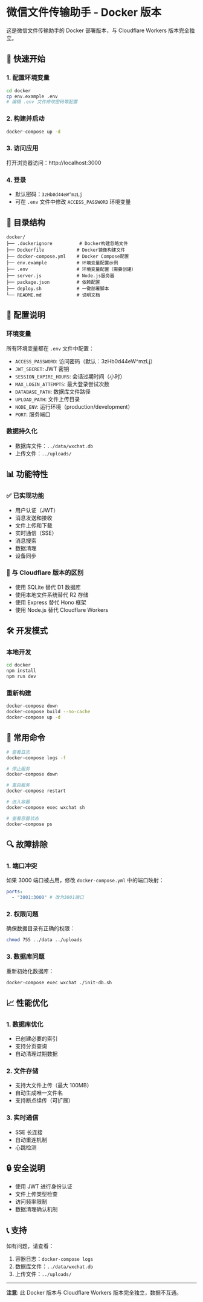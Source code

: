# 微信文件传输助手 - Docker 版本

这是微信文件传输助手的 Docker 部署版本，与 Cloudflare Workers 版本完全独立。

## 🚀 快速开始

### 1. 配置环境变量

```bash
cd docker
cp env.example .env
# 编辑 .env 文件修改密码等配置
```

### 2. 构建并启动

```bash
docker-compose up -d
```

### 3. 访问应用

打开浏览器访问：http://localhost:3000

### 4. 登录

- 默认密码：`3zHb0d44eW^mzLj`
- 可在 `.env` 文件中修改 `ACCESS_PASSWORD` 环境变量

## 📁 目录结构

```
docker/
├── .dockerignore          # Docker构建忽略文件
├── Dockerfile            # Docker镜像构建文件
├── docker-compose.yml    # Docker Compose配置
├── env.example           # 环境变量配置示例
├── .env                  # 环境变量配置（需要创建）
├── server.js             # Node.js服务器
├── package.json          # 依赖配置
├── deploy.sh             # 一键部署脚本
└── README.md             # 说明文档
```

## 🔧 配置说明

### 环境变量

所有环境变量都在 `.env` 文件中配置：

- `ACCESS_PASSWORD`: 访问密码（默认：3zHb0d44eW^mzLj）
- `JWT_SECRET`: JWT 密钥
- `SESSION_EXPIRE_HOURS`: 会话过期时间（小时）
- `MAX_LOGIN_ATTEMPTS`: 最大登录尝试次数
- `DATABASE_PATH`: 数据库文件路径
- `UPLOAD_PATH`: 文件上传目录
- `NODE_ENV`: 运行环境（production/development）
- `PORT`: 服务端口

### 数据持久化

- 数据库文件：`../data/wxchat.db`
- 上传文件：`../uploads/`

## 📊 功能特性

### ✅ 已实现功能

- 用户认证（JWT）
- 消息发送和接收
- 文件上传和下载
- 实时通信（SSE）
- 消息搜索
- 数据清理
- 设备同步

### 🔄 与 Cloudflare 版本的区别

- 使用 SQLite 替代 D1 数据库
- 使用本地文件系统替代 R2 存储
- 使用 Express 替代 Hono 框架
- 使用 Node.js 替代 Cloudflare Workers

## 🛠️ 开发模式

### 本地开发

```bash
cd docker
npm install
npm run dev
```

### 重新构建

```bash
docker-compose down
docker-compose build --no-cache
docker-compose up -d
```

## 📝 常用命令

```bash
# 查看日志
docker-compose logs -f

# 停止服务
docker-compose down

# 重启服务
docker-compose restart

# 进入容器
docker-compose exec wxchat sh

# 查看容器状态
docker-compose ps
```

## 🔍 故障排除

### 1. 端口冲突

如果 3000 端口被占用，修改 `docker-compose.yml` 中的端口映射：

```yaml
ports:
  - "3001:3000" # 改为3001端口
```

### 2. 权限问题

确保数据目录有正确的权限：

```bash
chmod 755 ../data ../uploads
```

### 3. 数据库问题

重新初始化数据库：

```bash
docker-compose exec wxchat ./init-db.sh
```

## 📈 性能优化

### 1. 数据库优化

- 已创建必要的索引
- 支持分页查询
- 自动清理过期数据

### 2. 文件存储

- 支持大文件上传（最大 100MB）
- 自动生成唯一文件名
- 支持断点续传（可扩展）

### 3. 实时通信

- SSE 长连接
- 自动重连机制
- 心跳检测

## 🔒 安全说明

- 使用 JWT 进行身份认证
- 文件上传类型检查
- 访问频率限制
- 数据清理确认机制

## 📞 支持

如有问题，请查看：

1. 容器日志：`docker-compose logs`
2. 数据库文件：`../data/wxchat.db`
3. 上传文件：`../uploads/`

---

**注意**: 此 Docker 版本与 Cloudflare Workers 版本完全独立，数据不互通。
